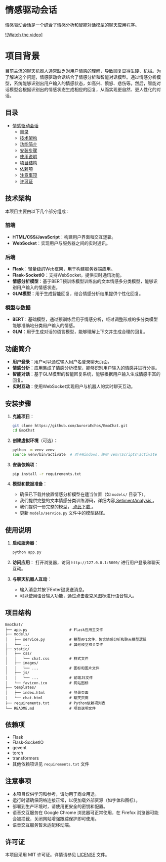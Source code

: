 # 情感驱动会话

情感驱动会话是一个综合了情感分析和智能对话模型的聊天应用程序。

[![Watch the video]](https://github.com/AuroraEchos/EmoChat/blob/main/recode.mp4)

# 项目背景
目前主流的聊天机器人通常缺乏对用户情感的理解，导致回复显得生硬、机械。为了解决这个问题，情感驱动会话结合了情感分析和智能对话模型。通过情感分析模型，系统能够识别出用户输入的情感状态，如高兴、愤怒、悲伤等。然后，智能对话模型会根据识别出的情感状态生成相应的回复，从而实现更自然、更人性化的对话。



## 目录

- [情感驱动会话](#情感驱动会话)
  - [目录](#目录)
  - [技术架构](#技术架构)
  - [功能简介](#功能简介)
  - [安装步骤](#安装步骤)
  - [使用说明](#使用说明)
  - [项目结构](#项目结构)
  - [依赖项](#依赖项)
  - [注意事项](#注意事项)
  - [许可证](#许可证)
 
## 技术架构

本项目主要由以下几个部分组成：

### 前端

- **HTML/CSS/JavaScript**：构建用户界面和交互逻辑。
- **WebSocket**：实现用户与服务器之间的实时通讯。

### 后端

- **Flask**：轻量级的Web框架，用于构建服务器端应用。
- **Flask-SocketIO**：支持WebSocket，提供实时通讯功能。
- **情感分析模型**：基于BERT预训练模型训练出的文本情感多分类模型，能够识别用户输入的情感状态。
- **GLM模型**：用于生成智能回复，结合情感分析结果提供个性化回复。

### 模型与数据

- **BERT**：基础模型，通过预训练后用于情感分析，经过调整形成的多分类模型能够准确地分类用户输入的情感。
- **GLM**：用于生成对话的语言模型，能够理解上下文并生成合理的回复。

## 功能简介

- **用户登录**：用户可以通过输入用户名登录聊天页面。
- **情感分析**：应用集成了情感分析模型，能够识别用户输入的情感并进行分类。
- **智能对话**：基于GLM模型的智能回复系统，能够根据用户输入生成情感丰富的回复。
- **实时互动**：使用WebSocket实现用户与机器人的实时聊天互动。

## 安装步骤

1. **克隆项目**：
    ```bash
    git clone https://github.com/AuroraEchos/EmoChat.git
    cd EmoChat
    ```

2. **创建虚拟环境**（可选）：
    ```bash
    python -m venv venv
    source venv/bin/activate  # 对于Windows，使用 venv\Scripts\activate
    ```

3. **安装依赖项**：
    ```bash
    pip install -r requirements.txt
    ```

4. **模型和数据准备**：
    - 确保已下载并放置情感分析模型在适当位置（如 `models/` 目录下）。
    - 我们提供完整的文本情感分类训练源码，详细内容[ SetimentAnalysis ](https://github.com/AuroraEchos/SetimentAnalysis)。
    - 我们提供一份完整的模型，[ 点此下载 ](https://pan.baidu.com/s/1dmiGQAtYaXShyxl44pMOvw?pwd=9o8m)。
    - 更新 `models/service.py` 文件中的模型路径。
  
## 使用说明

1. **启动服务器**：
    ```bash
    python app.py
    ```

2. **访问应用**：
    打开浏览器，访问 `http://127.0.0.1:5000/` 进行用户登录和聊天互动。

3. **与聊天机器人互动**：
    - 输入消息并按下Enter键发送消息。
    - 可以使用语音输入功能，通过点击麦克风图标进行语音输入。

## 项目结构
```
EmoChat/
├── app.py                   # Flask应用主文件
├── models/
│   ├── service.py           # 模型API文件，包含情感分析和聊天模型逻辑
│   └── ...                  # 其他模型相关文件
├── static/
│   ├── css/
│   │   └── chat.css         # 样式文件
│   ├── images/
│   │   └── ...              # 图标和图片文件
│   ├── js/
│   │   └── ...              # 前端JS文件
│   └── favicon.ico          # 网站图标
├── templates/
│   ├── index.html           # 登录页面
│   └── chat.html            # 聊天页面
├── requirements.txt         # Python依赖项列表
└── README.md                # 项目说明文件
```

## 依赖项

- Flask
- Flask-SocketIO
- gevent
- torch
- transformers
- 其他依赖项详见 `requirements.txt` 文件

## 注意事项

- 本项目仅供学习和参考，请勿用于商业用途。
- 运行时请确保网络连接正常，以便加载外部资源（如字体和图标）。
- 部署到生产环境时，请使用更安全的密钥和配置。
- 语音交互服务在 Google Chrome 浏览器可正常使用，在 Firefox 浏览器可能会被拦截，关闭网站增强跟踪保护即可使用。
- 语音交互服务暂未适配移动端。

## 许可证

本项目采用 MIT 许可证。详情请参见 [LICENSE](LICENSE) 文件。
